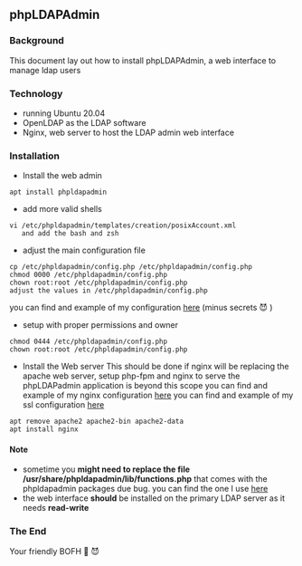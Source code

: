 ## phpLDAPAdmin

### Background
This document lay out how to install phpLDAPAdmin, a web interface to manage ldap users

### Technology
- running Ubuntu 20.04
- OpenLDAP as the LDAP software
- Nginx, web server to host the LDAP admin web interface

### Installation
- Install the web admin 
```
apt install phpldapadmin
```

- add more valid shells
```
vi /etc/phpldapadmin/templates/creation/posixAccount.xml
   and add the bash and zsh
```

- adjust the main configuration file
```
cp /etc/phpldapadmin/config.php /etc/phpldapadmin/config.php
chmod 0000 /etc/phpldapadmin/config.php
chown root:root /etc/phpldapadmin/config.php
adjust the values in /etc/phpldapadmin/config.php
```
  you can find and example of my configuration [here](https://github.com/badassops/ldap-tool-go/blob/main/docs/phpLDAPadmin/example-config.php) (minus secrets 😈 )

- setup with proper permissions and owner
```
chmod 0444 /etc/phpldapadmin/config.php
chown root:root /etc/phpldapadmin/config.php
```

- Install the Web server
  This should be done if nginx will be replacing the apache web server, 
  setup php-fpm and nginx to serve the phpLDAPadmin application is beyond this scope
  you can find and example of my nginx configuration [here](https://github.com/badassops/ldap-tool-go/blob/main/docs/phpLDAPadmin/example-nginx-phpldapadmin.conf)
  you can find and example of my ssl configuration [here](https://github.com/badassops/ldap-tool-go/blob/main/docs/phpLDAPadmin/example-nginx-ssl.conf)
```
apt remove apache2 apache2-bin apache2-data
apt install nginx
```

#### Note
- sometime you **might need to replace the file /usr/share/phpldapadmin/lib/functions.php** that comes with the phpldapadmin packages due bug.
 you can find the one I use [here](https://github.com/badassops/ldap-tool-go/blob/main/docs/phpLDAPadmin/fixed-functions.php) 
- the web interface **should** be installed on the primary LDAP server as it needs **read-write**

### The End
Your friendly BOFH 🦄  😈

